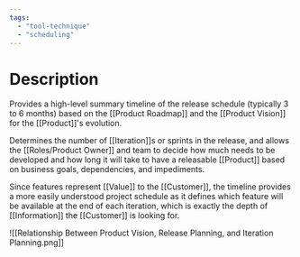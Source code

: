 ```yaml
---
tags:
  - "tool-technique"
  - "scheduling"
---
```

# Description
Provides a high-level summary timeline of the release schedule (typically 3 to 6 months) based on the [[Product Roadmap]] and the [[Product Vision]] for the [[Product]]'s evolution.

Determines the number of [[Iteration]]s or sprints in the release, and allows the [[Roles/Product Owner]] and team to decide how much needs to be developed and how long it will take to have a releasable [[Product]] based on business goals, dependencies, and impediments.

Since features represent [[Value]] to the [[Customer]], the timeline provides a more easily understood project schedule as it defines which feature will be available at the end of each iteration, which is exactly the depth of [[Information]] the [[Customer]] is looking for.

![[Relationship Between Product Vision, Release Planning, and Iteration Planning.png]]